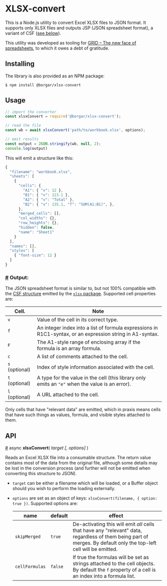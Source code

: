 # XLSX-convert

This is a Node.js utility to convert Excel XLSX files to JSON format. It supports only XLSX files and outputs JSP (JSON spreadsheet format), a variant of CSF ([see below](#output)).

This utility was developed as tooling for [GRID – The new face of spreadsheets](https://grid.is/), to which it owes a debt of gratitude.


## Installing

The library is also provided as an NPM package:

    $ npm install @borgar/xlsx-convert


## Usage


```js
// import the converter
const xlsxConvert = require('@borgar/xlsx-convert');

// read the file
const wb = await xlsxConvert('path/to/workbook.xlsx', options);

// emit results
const output = JSON.stringify(wb, null, 2);
console.log(output)
```

This will emit a structure like this:

```js
{
  "filename": "workbook.xlsx",
  "sheets": [
    {
      "cells": {
        "A1": { "v": 12 },
        "B1": { "v": 123.1 },
        "A2": { "v": "Total" },
        "B2": { "v": 135.1, "f": "SUM(A1:B1)", },
      },
      "merged_cells": [],
      "col_widths": {},
      "row_heights": {},
      "hidden": false,
      "name": "Sheet1"
    }
  ],
  "names": [],
  "styles": [
    { "font-size": 12 }
  ]
}
```

### <a name="output" href="#output">#</a> Output:

The JSON spreadsheet format is similar to, but not 100% compatible with the [CSF structure](https://github.com/SheetJS/sheetjs#common-spreadsheet-format) emitted by the [`xlsx` package](https://github.com/SheetJS/sheetjs). Supported cell properties are:

| Cell. | Note |
|- |-
| `v` | Value of the cell in its correct type.
| `f` | An integer index into a list of formula expressions in R1C1-syntax, or an expression string in A1-syntax.
| `F` | The A1-style range of enclosing array if the formula is an array formula.
| `c` | A list of comments attached to the cell.
| `s` (optional) | Index of style information associated with the cell.
| `t` (optional) | A type for the value in the cell (this library only emits an `"e"` when the value is an error).
| `l` (optional) | A URL attached to the cell.

Only cells that have "relevant data" are emitted, which in praxis means cells that have such things as values, formula, and visible styles attached to them.



## API

<a name="xlsx-convert" href="#xlsx-convert">#</a> async **xlsxConvert**( _target [, options]_ )

Reads an Excel XLSX file into a consumable structure. The return value contains most of the data from the original file, although some details may be lost in the conversion process (and further will not be emitted when converting this structure to JSON).

* `target` can be either a filename which will be loaded, or a Buffer object should you wish to perform the loading externally.

* `options` are set as an object of keys: `xlsxConvert(filename, { option: true })`. Supported options are:

  | name | default | effect |
  |- | - | -
  | `skipMerged` | `true` | De-activating this will emit _all_ cells that have any "relevant" data, regardless of them being part of merges. By default only the top-left cell will be emitted. 
  | `cellFormulas` | `false` | If true the formulas will be set as strings attached to the cell objects. By default the `f` property of a cell is an index into a formula list.
